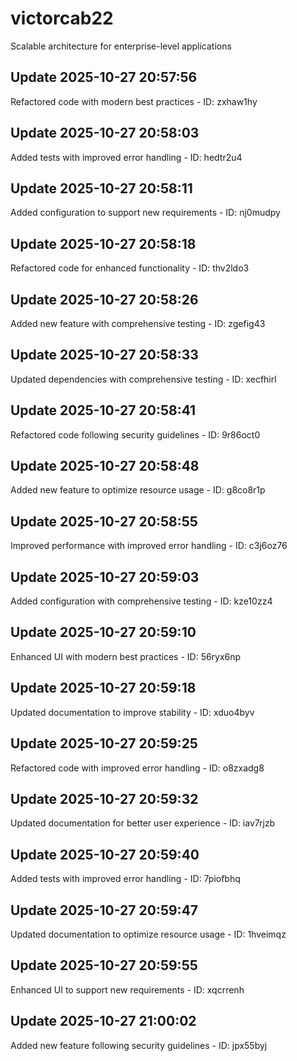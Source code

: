 # victorcab22
Scalable architecture for enterprise-level applications

## Update 2025-10-27 20:57:56
Refactored code with modern best practices - ID: zxhaw1hy


## Update 2025-10-27 20:58:03
Added tests with improved error handling - ID: hedtr2u4


## Update 2025-10-27 20:58:11
Added configuration to support new requirements - ID: nj0mudpy


## Update 2025-10-27 20:58:18
Refactored code for enhanced functionality - ID: thv2ldo3


## Update 2025-10-27 20:58:26
Added new feature with comprehensive testing - ID: zgefig43


## Update 2025-10-27 20:58:33
Updated dependencies with comprehensive testing - ID: xecfhirl


## Update 2025-10-27 20:58:41
Refactored code following security guidelines - ID: 9r86oct0


## Update 2025-10-27 20:58:48
Added new feature to optimize resource usage - ID: g8co8r1p


## Update 2025-10-27 20:58:55
Improved performance with improved error handling - ID: c3j6oz76


## Update 2025-10-27 20:59:03
Added configuration with comprehensive testing - ID: kze10zz4


## Update 2025-10-27 20:59:10
Enhanced UI with modern best practices - ID: 56ryx6np


## Update 2025-10-27 20:59:18
Updated documentation to improve stability - ID: xduo4byv


## Update 2025-10-27 20:59:25
Refactored code with improved error handling - ID: o8zxadg8


## Update 2025-10-27 20:59:32
Updated documentation for better user experience - ID: iav7rjzb


## Update 2025-10-27 20:59:40
Added tests with improved error handling - ID: 7piofbhq


## Update 2025-10-27 20:59:47
Updated documentation to optimize resource usage - ID: 1hveimqz


## Update 2025-10-27 20:59:55
Enhanced UI to support new requirements - ID: xqcrrenh


## Update 2025-10-27 21:00:02
Added new feature following security guidelines - ID: jpx55byj

